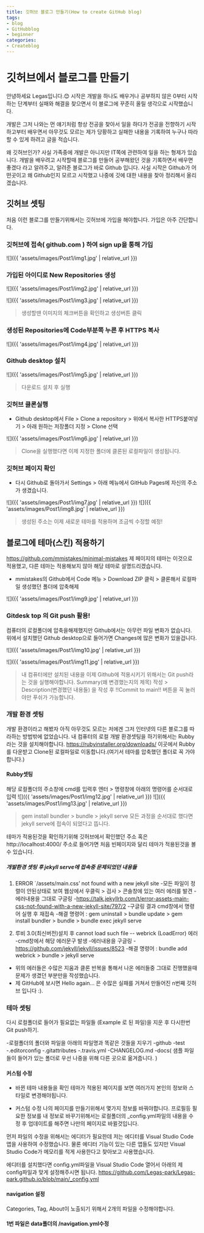 ```yaml
---
title: 깃허브 블로그 만들기(How to create GitHub blog)
tags:
- blog
- GitHubblog
- beginner
categories:
- Createblog
---
```


# 깃허브에서 블로그를 만들기

안녕하세요 Legas입니다.😊
시작은 개발을 하나도 배우거나 공부하지 않은 0부터 시작하는 단계부터 실패와 해결을 찾으면서 이 블로그에 꾸준히 올릴 생각으로 시작했습니다.

개발은 그저 나와는 먼 얘기처럼 항상 전공을 찾아서 일을 하다가 전공을 전향하기 시작하고부터 배우면서 아무것도 모르는 제가 당황하고 실패한 내용을 기록하여 누구나 따라 할 수 있게 하려고 글을 적습니다.

왜 깃허브인가?
사실 가족중에 개발은 아니지만 IT쪽에 관련하여 일을 하는 형제가 있습니다.
개발을 배우려고 시작할때 블로그를 만들어 공부해왔던 것을 기록하면서 배우면 좋겠다 라고 알려주고, 알려준 블로그가 바로 Github 입니다.
사실 시작은 Github가 어떤곳이고 왜 Github인지 모르고 시작했고 나중에 깃에 대한 내용을 찾아 정리해서 올리겠습니다.



## 깃허브 셋팅

처음 이런 블로그를 만들기위해서는 깃허브에 가입을 해야합니다.
가입은 아주 간단합니다.

### 깃허브에 접속( github.com ) 하여 sign up을 통해 가입

![]({{ 'assets/images/Post1/img1.jpg' | relative_url }})

### 가입된 아이디로 New Repositories 생성

![]({{ 'assets/images/Post1/img2.jpg' | relative_url }})

![]({{ 'assets/images/Post1/img3.jpg' | relative_url }})


   >생성할땐 이미지의 체크버튼을 확인하고 생성버튼 클릭

### 생성된 Repositories에 Code부분쪽 누른 후 HTTPS 복사

![]({{ 'assets/images/Post1/img4.jpg' | relative_url }})

### Github desktop 설치

![]({{ 'assets/images/Post1/img5.jpg' | relative_url }})

> 다운로드 설치 후 실행

### 깃허브 클론실행
* Github desktop에서 File >  Clone a repository > 위에서 복사한 HTTPS붙여넣기 > 아래 원하는 저장폴더 지정 > Clone 선택

![]({{ 'assets/images/Post1/img6.jpg' | relative_url }})
>Clone을 실행했다면 이제 지정한 폴더에 클론된 로컬파일이 생성됩니다.

### 깃허브 페이지 확인
* 다시 Github로 돌아가서 Settings > 아래 메뉴에서 GitHub Pages에 자신의 주소가 생겼습니다.

![]({{ 'assets/images/Post1/img7.jpg' | relative_url }})
![]({{ 'assets/images/Post1/img8.jpg' | relative_url }})

>생성된 주소는 이제 새로운 테마를 적용하며 조금씩 수정할 예정!

## 블로그에 테마(스킨) 적용하기
https://github.com/mmistakes/minimal-mistakes 제 페이지의 테마는 이것으로 적용했고, 다른 테마는 적용해보지 않아 해당 테마로 설명드리겠습니다.

* mmistakes의 Github에서 Code 메뉴 > Download ZIP 클릭 > 클론해서 로컬파일 생성했던 폴더에 압축해제

![]({{ 'assets/images/Post1/img9.jpg' | relative_url }})

### Gitdesk top 의 Git push 활용!
컴퓨터의 로컬폴더에 압축을해제했지만 Github에서는 아무런 파일 변화가 없습니다.
위에서 설치했던 Github desktop으로 들어가면 Changes에 많은 변화가 있을겁니다.

![]({{ 'assets/images/Post1/img10.jpg' | relative_url }})

![]({{ 'assets/images/Post1/img11.jpg' | relative_url }})
>내 컴퓨터에만 설치된 내용을 이제 Github에 적용시키기 위해서는 Git push라는 것을 실행해야합니다.
Summary(왜 변경했는지의 제목) 작성 > Description(변경했던 내용들) 을 작성 후 !!Commit to main!! 버튼을 꼭 눌러야만 푸쉬가 가능합니다. 


### 개발 환경 셋팅
개발 환경이라고 해봤자 아직 아무것도 모르는 저에겐 그저 인터넷의 다른 블로그를 따라하는 방법밖에 없었습니다.
내 컴퓨터의 로컬 개발 환경셋팅을 하기위해서는 Rubby라는 것을 설치해야합니다.
https://rubyinstaller.org/downloads/ 이곳에서 Rubby를 다운받고 Clone된 로컬파일로 이동합니다.(여기서 테마를 압축했던 폴더로 꼭 가야합니다.)

#### Rubby셋팅
해당 로컬폴더의 주소창에 cmd를 입력후 엔터 > 명령창에 아래의 명령어를 순서대로 입력
![]({{ 'assets/images/Post1/img12.jpg' | relative_url }})
![]({{ 'assets/images/Post1/img13.jpg' | relative_url }})

> gem install bundler > bundle > jekyll serve
모든 과정을 순서대로 했다면 jekyll serve에 접속이 되었다고 뜹니다.

테마가 적용된것을 확인하기위해 깃허브에서 확인했던 주소 혹은 http://localhost:4000/  주소로 들어가면 처음 빈페이지와 달리 테마가 적용된것을 볼 수 있습니다.

##### 개발환경 셋팅 후 jekyll serve에 접속중 문제되었던 내용들
1. ERROR `/assets/main.css’ not found with a new jekyll site
-모든 파일이 정렬이 안된상태로 보여 웹상에서 우클릭 > 검사 > 콘솔창에 있는 여러 에러를 발견
-에러내용을 그대로 구글링
-https://talk.jekyllrb.com/t/error-assets-main-css-not-found-with-a-new-jekyll-site/797/2
-구글링 결과 cmd창에서 명령어 실행 후 재접속
-해결 명령어 : gem uninstall > bundle update > gem install bundler > bundle > bundle exec jekyll serve

2. 루비 3.0(최신버전)설치 후 cannot load such file -- webrick (LoadError) 에러
-cmd창에서 해당 에러문구 발생
-에러내용을 구글링
-https://github.com/jekyll/jekyll/issues/8523
-해결 명령어 : bundle add webrick > bundle > jekyll serve

* 위의 에러들은 수많은 지움과 클론 반복을 통해서 나온 에러들중 그대로 진행했을때 문제가 생겼던 부분만을 작성했습니다.
* 제 GitHub에 보시면 Hello again... 은 수많은 실패를 거쳐서 만들어진 n번째 깃허브 입니다 :).

### 테마 셋팅
다시 로컬폴더로 들어가 필요없는 파일들 (Example 로 된 파일)을 지운 후 다시한번 Git push하기.


-로컬폴더의 폴더와 파일을 아래의 파일명과 똑같은 것들을 지우기
-github
-test
-.editorconfig
-.gitattributes
-.travis.yml
-CHANGELOG.md
-docs( 샘플 파일들이 들어가 있는  폴더로 우선 나중을 위해 다른 곳으로 옮겨줍니다. )

#### 커스텀 수정
* 바뀐 테마 내용들을 확인
테마가 적용된 페이지를 보면 여러가지 본인의 정보와 스타일로 변경해야됩니다.


* 커스텀 수정
나의 페이지를 만들기위해서 몇가지 정보를 바꿔야합니다.
프로필등 필요한 정보를 내 정보로 바꾸기위해서는 로컬폴더의 _config.yml파일의 내용을 수정 후 업데이트를 해주면 나만의 페이지로  바뀔것입니다.


먼저 파일의 수정을 위해서는 에디터가 필요한데 저는 에디터를 Visual Studio Code 앱을 사용하여 수정했습니다.
물론 에디터 기능이 있는 다른 앱들도 있지만 Visual Studio Code가 메모리를 적게 사용한다고 찾아보고 사용했습니다.


에디터를 설치했다면 config.yml파일을 Visual Studio Code 열어서 아래의 제 config파일과 맞게 설정해주시면 됩니다.
https://github.com/Legas-park/Legas-park.github.io/blob/main/_config.yml

#### navigation 설정
Categories, Tag, About이 노출되기 위해서 2개의 파일을 수정해야합니다.

#### 1번 파일은 data폴더의 /navigation.yml수정
[](http://github.com/Legas-park/Legas-park.github.io/blob/main/_data/navigation.yml)
